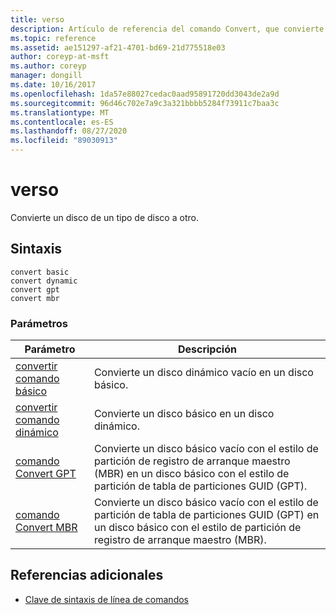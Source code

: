 ```yaml
---
title: verso
description: Artículo de referencia del comando Convert, que convierte un disco de un tipo de disco a otro.
ms.topic: reference
ms.assetid: ae151297-af21-4701-bd69-21d775518e03
author: coreyp-at-msft
ms.author: coreyp
manager: dongill
ms.date: 10/16/2017
ms.openlocfilehash: 1da57e88027cedac0aad95891720dd3043de2a9d
ms.sourcegitcommit: 96d46c702e7a9c3a321bbbb5284f73911c7baa3c
ms.translationtype: MT
ms.contentlocale: es-ES
ms.lasthandoff: 08/27/2020
ms.locfileid: "89030913"
---
```

# <a name="convert"></a>verso

Convierte un disco de un tipo de disco a otro.

## <a name="syntax"></a>Sintaxis

```
convert basic
convert dynamic
convert gpt
convert mbr
```

### <a name="parameters"></a>Parámetros

| Parámetro | Descripción |
| --------- | ----------- |
| [convertir comando básico](convert-basic.md) | Convierte un disco dinámico vacío en un disco básico. |
| [convertir comando dinámico](convert-dynamic.md) | Convierte un disco básico en un disco dinámico. |
| [comando Convert GPT](convert-gpt.md) | Convierte un disco básico vacío con el estilo de partición de registro de arranque maestro (MBR) en un disco básico con el estilo de partición de tabla de particiones GUID (GPT). |
| [comando Convert MBR](convert-mbr.md) | Convierte un disco básico vacío con el estilo de partición de tabla de particiones GUID (GPT) en un disco básico con el estilo de partición de registro de arranque maestro (MBR). |

## <a name="additional-references"></a>Referencias adicionales

- [Clave de sintaxis de línea de comandos](command-line-syntax-key.md)

